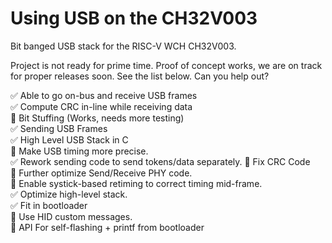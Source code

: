 # Using USB on the CH32V003

Bit banged USB stack for the RISC-V WCH CH32V003.

Project is not ready for prime time.  Proof of concept works, we are on track for proper releases soon.  See the list below.  Can you help out?

:white_check_mark: Able to go on-bus and receive USB frames  
:white_check_mark: Compute CRC in-line while receiving data  
:black_square_button: Bit Stuffing (Works, needs more testing)  
:white_check_mark: Sending USB Frames  
:white_check_mark: High Level USB Stack in C  
:large_orange_diamond: Make USB timing more precise.  
:white_check_mark: Rework sending code to send tokens/data separately.
:white_square_button: Fix CRC Code  
:white_square_button: Further optimize Send/Receive PHY code.  
:white_square_button: Enable systick-based retiming to correct timing mid-frame.  
:white_check_mark: Optimize high-level stack.  
:white_check_mark: Fit in bootloader  
:white_square_button: Use HID custom messages.  
:white_square_button: API For self-flashing + printf from bootloader

